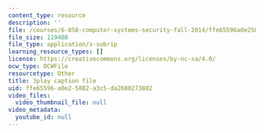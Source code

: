 ```yaml
---
content_type: resource
description: ''
file: /courses/6-858-computer-systems-security-fall-2014/ffe65596a0e25882a3c5da2600273882_XMEFdofERLI.vtt
file_size: 119480
file_type: application/x-subrip
learning_resource_types: []
license: https://creativecommons.org/licenses/by-nc-sa/4.0/
ocw_type: OCWFile
resourcetype: Other
title: 3play caption file
uid: ffe65596-a0e2-5882-a3c5-da2600273882
video_files:
  video_thumbnail_file: null
video_metadata:
  youtube_id: null
---
```

